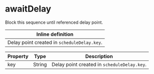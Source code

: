 # awaitDelay

Block this sequence until referenced delay point.

| Inline definition |
| -------- |
| Delay point created in <code>scheduleDelay.key</code>. |


| Property | Type | Description |
| ------- | ------- | -------- |
| key | String | Delay point created in <code>scheduleDelay.key</code>. |

